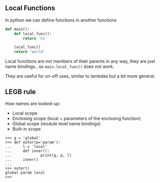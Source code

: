 ## Local Functions

In python we can define functions in another functions

```python
def main():
    def local_func():
        return 'hi'

    local_func()
    return 'world'
```

Local functions are not members of their parents in any way, they are just name bindings.. so `main.local_func()` does not work.

They are useful for on-off uses, similar to lambdas but a bit more general.

## LEGB rule

How names are looked-up:
* Local scope
* Enclosing scope (local + parameters of the enclosing function)
* Global scope (module level name bindings)
* Built-in scope


```python3
>>> g = 'global'
>>> def outer(p='param'):
...     l = 'local'
...     def inner():
...             print(g, p, l)
...     inner()
...
>>> outer()
global param local
>>>
```

